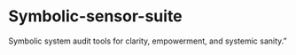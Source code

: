 # Symbolic-sensor-suite
Symbolic system audit tools for clarity, empowerment, and systemic sanity.”
